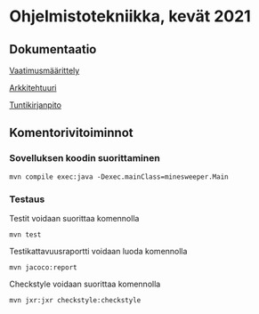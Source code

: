# Ohjelmistotekniikka, kevät 2021


## Dokumentaatio 

[Vaatimusmäärittely](/documentation/maarittelydokumentti.md)

[Arkkitehtuuri](/documentation/arkkitehtuuri.md)

[Tuntikirjanpito](/documentation/tuntikirjanpito.md)



## Komentorivitoiminnot

### Sovelluksen koodin suorittaminen

```
mvn compile exec:java -Dexec.mainClass=minesweeper.Main
```

### Testaus

Testit voidaan suorittaa komennolla

```
mvn test
```

Testikattavuusraportti voidaan luoda komennolla

```
mvn jacoco:report
```

Checkstyle voidaan suorittaa komennolla

```
mvn jxr:jxr checkstyle:checkstyle
```
